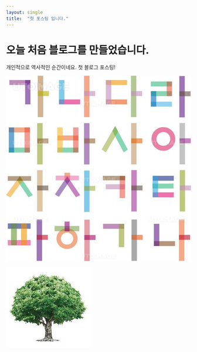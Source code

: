 ```yaml
---
layout: single
title:  "첫 포스팅 입니다."
---
```


# 오늘 처음 블로그를 만들었습니다.

개인적으로 역사적인 순간이네요.
첫 블로그 포스팅!

![201811009001_800](../images/2022-01-07-first/201811009001_800-16416950559951.jpg)





![나무](../images/2022-01-07-first/나무.jpg)

